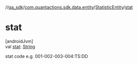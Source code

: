 //[qa_sdk](../../../index.md)/[com.quantactions.sdk.data.entity](../index.md)/[StatisticEntity](index.md)/[stat](stat.md)

# stat

[androidJvm]\
val [stat](stat.md): [String](https://kotlinlang.org/api/latest/jvm/stdlib/kotlin/-string/index.html)

stat code e.g. 001-002-003-004:TS:DD
